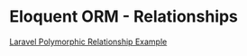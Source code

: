 # Eloquent ORM - Relationships

[Laravel Polymorphic Relationship Example](https://appdividend.com/2018/05/18/laravel-polymorphic-relationship-tutorial-example/)
